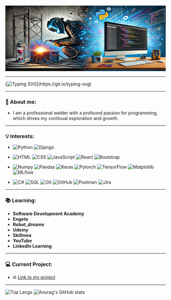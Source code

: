 ![Welding and SW development](https://github.com/matus-kocik/matus-kocik/blob/main/banner_koco.jpg)

---

[![Typing SVG](https://readme-typing-svg.demolab.com?font=Mynerve&size=60&pause=1500&color=CE690E&background=FFFFFF00&center=true&vCenter=true&random=false&width=980&height=60&lines=Hello+everyone!!!)](https://git.io/typing-svg)

---

### 🌟 About me:
- I am a professional welder with a profound passion for programming, which drives my continual exploration and growth.

---

### 💡 Interests:

- ![Python](https://img.shields.io/badge/Python-ffd43b?style=for-the-badge&logo=python&logoColor=306998)
![Django](https://img.shields.io/badge/Django-092e20?style=for-the-badge&logo=django&logoColor=ffffff)

- ![HTML](https://img.shields.io/badge/HTML-e34c26?style=for-the-badge&logo=html5&logoColor=ffffff)
![CSS](https://img.shields.io/badge/CSS-1572b6?style=for-the-badge&logo=css3&logoColor=ffffff)
![JavaScript](https://img.shields.io/badge/JavaScript-F7DF1E?style=for-the-badge&logo=javascript&logoColor=000000)
![React](https://img.shields.io/badge/React-61dafb?style=for-the-badge&logo=react&logoColor=ffffff)
![Bootstrap](https://img.shields.io/badge/Bootstrap-7952B3?style=for-the-badge&logo=bootstrap&logoColor=white)

- ![Numpy](https://img.shields.io/badge/Numpy-013243?style=for-the-badge&logo=numpy&logoColor=ffffff)
![Pandas](https://img.shields.io/badge/Pandas-150458?style=for-the-badge&logo=pandas&logoColor=ffffff)
![Keras](https://img.shields.io/badge/Keras-D00000?style=for-the-badge&logo=keras&logoColor=ffffff)
![Pytorch](https://img.shields.io/badge/Pytorch-EE4C2C?style=for-the-badge&logo=pytorch&logoColor=ffffff)
![TensorFlow](https://img.shields.io/badge/TensorFlow-FF6F00?style=for-the-badge&logo=tensorflow&logoColor=ffffff)
![Matplotlib](https://img.shields.io/badge/Matplotlib-11557c?style=for-the-badge&logo=matplotlib&logoColor=ffffff)
![MLflow](https://img.shields.io/badge/MLflow-0194E2?style=for-the-badge&logo=mlflow&logoColor=ffffff)

- ![C#](https://img.shields.io/badge/C%23-239120?style=for-the-badge&logo=c-sharp&logoColor=white)
![SQL](https://img.shields.io/badge/SQL-336791?style=for-the-badge&logo=postgresql&logoColor=ffffff)
![Git](https://img.shields.io/badge/Git-f05032?style=for-the-badge&logo=git&logoColor=ffffff)
![GitHub](https://img.shields.io/badge/GitHub-181717?style=for-the-badge&logo=github&logoColor=ffffff)
![Postman](https://img.shields.io/badge/Postman-FF6C37?style=for-the-badge&logo=postman&logoColor=ffffff)
![Jira](https://img.shields.io/badge/Jira-0052CC?style=for-the-badge&logo=jira&logoColor=ffffff)

---

### 📚 Learning:

- **Software Development Academy**
- **Engeto**
- **Robot_dreams**
- **Udemy**
- **Skillmea**
- **YouTube**
- **LinkedIn Learning**

---

### 💻 Current Project:

- 🌐 [Link to my project](https://github.com/matus-kocik/wpaczsk)

---

![Top Langs](https://github-readme-stats.vercel.app/api/top-langs/?username=matus-kocik&theme=great-gatsby&bg_color=00000000&title_color=CE690EFF&icon_color=CE690EFF&text_color=C19310FF&line_height=20)
![Anurag's GitHub stats](https://github-readme-stats.vercel.app/api?username=matus-kocik&show_icons=true&theme=great-gatsby&bg_color=00000000&title_color=CE690EFF&icon_color=CE690EFF&text_color=C19310FF&rank_icon=github&include_all_commits=false&line_height=30)

<!---
matus-kocik/matus-kocik is a ✨ special ✨ repository because its `README.md` (this file) appears on your GitHub profile.
You can click the Preview link to take a look at your changes.
--->
